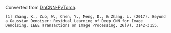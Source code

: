 Converted from [DnCNN-PyTorch](https://github.com/SaoYan/DnCNN-PyTorch/tree/1a9416ef8d5767ff1cc97358a45e01b0a5979d52).

```
[1] Zhang, K., Zuo, W., Chen, Y., Meng, D., & Zhang, L. (2017). Beyond a Gaussian Denoiser: Residual Learning of Deep CNN for Image Denoising. IEEE Transactions on Image Processing, 26(7), 3142-3155.
```
